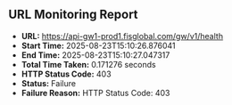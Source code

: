 ## URL Monitoring Report

- **URL:** https://api-gw1-prod1.fisglobal.com/gw/v1/health
- **Start Time:** 2025-08-23T15:10:26.876041
- **End Time:** 2025-08-23T15:10:27.047317
- **Total Time Taken:** 0.171276 seconds
- **HTTP Status Code:** 403
- **Status:** Failure
- **Failure Reason:** HTTP Status Code: 403
